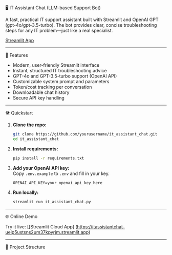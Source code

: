   🖥️ IT Assistant Chat (LLM-based Support Bot)

A fast, practical IT support assistant built with Streamlit and OpenAI GPT (gpt-4o/gpt-3.5-turbo). The bot provides clear, concise troubleshooting steps for any IT problem—just like a real specialist.

[Streamlit App](https://itassistantchat-ueip5ustsns2um37kpyrjm.streamlit.app)

---

   🚀 Features

- Modern, user-friendly Streamlit interface  
- Instant, structured IT troubleshooting advice  
- GPT-4o and GPT-3.5-turbo support (OpenAI API)  
- Customizable system prompt and parameters  
- Token/cost tracking per conversation  
- Downloadable chat history  
- Secure API key handling

---

   🛠️ Quickstart

1. **Clone the repo:**
    ```bash
    git clone https://github.com/yourusername/it_assistant_chat.git
    cd it_assistant_chat
    ```
2. **Install requirements:**
    ```bash
    pip install -r requirements.txt
    ```
3. **Add your OpenAI API key:**  
   Copy `.env.example` to `.env` and fill in your key.
    ```
    OPENAI_API_KEY=your_openai_api_key_here
    ```
4. **Run locally:**
    ```bash
    streamlit run it_assistant_chat.py
    ```

---

   🌐 Online Demo

Try it live: [[Streamlit Cloud App]
(https://itassistantchat-ueip5ustsns2um37kpyrjm.streamlit.app)

---

   📂 Project Structure

